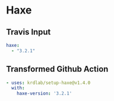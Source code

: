 # Haxe

## Travis Input

```yaml
haxe:
  - "3.2.1"
```

## Transformed Github Action

```yaml
- uses: krdlab/setup-haxe@v1.4.0
  with:
    haxe-version: '3.2.1'
```
